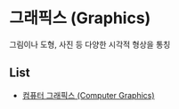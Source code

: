 # 그래픽스 (Graphics)
그림이나 도형, 사진 등 다양한 시각적 형상을 통칭

## List
- [컴퓨터 그래픽스 (Computer Graphics)](ComputerGraphics/README.md)

